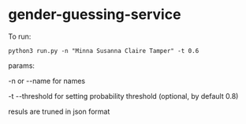 # gender-guessing-service


To run:

```
python3 run.py -n "Minna Susanna Claire Tamper" -t 0.6 
``` 

params: 

-n or --name for names

-t --threshold for setting probability threshold (optional, by default 0.8)

resuls are truned in json format
